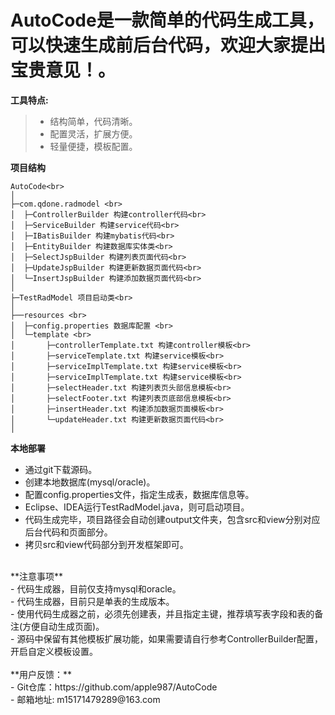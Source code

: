 # AutoCode是一款简单的代码生成工具，可以快速生成前后台代码，欢迎大家提出宝贵意见！。<br>
**工具特点:**<br>
> * 结构简单，代码清晰。<br>
> * 配置灵活，扩展方便。<br>
> * 轻量便捷，模板配置。<br>

**项目结构**
```
AutoCode<br>
│ 
├─com.qdone.radmodel <br>
│  ├─ControllerBuilder 构建controller代码<br>
│  ├─ServiceBuilder 构建service代码<br>
│  ├─IBatisBuilder 构建mybatis代码<br>
│  ├─EntityBuilder 构建数据库实体类<br>
│  ├─SelectJspBuilder 构建列表页面代码<br>
│  ├─UpdateJspBuilder 构建更新数据页面代码<br>
│  └─InsertJspBuilder 构建添加数据页面代码<br>
│ 
├─TestRadModel 项目启动类<br>
│  
├──resources <br>
│  ├─config.properties 数据库配置 <br>
│  └─template <br>
│       ├─controllerTemplate.txt 构建controller模板<br>
│       ├─serviceTemplate.txt 构建service模板<br>
│       ├─serviceImplTemplate.txt 构建service模板<br>
│       ├─serviceImplTemplate.txt 构建service模板<br>
│       ├─selectHeader.txt 构建列表页头部信息模板<br>
│       ├─selectFooter.txt 构建列表页底部信息模板<br>
│       ├─insertHeader.txt 构建添加数据页面模板<br>
│       └─updateHeader.txt 构建更新数据页面代码<br>
│ 
```
**本地部署**<br>
- 通过git下载源码。<br>
- 创建本地数据库(mysql/oracle)。<br>
- 配置config.properties文件，指定生成表，数据库信息等。<br>
- Eclipse、IDEA运行TestRadModel.java，则可启动项目。<br>
- 代码生成完毕，项目路径会自动创建output文件夹，包含src和view分别对应后台代码和页面部分。<br>
- 拷贝src和view代码部分到开发框架即可。<br>
<br>
**注意事项**<br>
- 代码生成器，目前仅支持mysql和oracle。<br>
- 代码生成器，目前只是单表的生成版本。<br>
- 使用代码生成器之前，必须先创建表，并且指定主键，推荐填写表字段和表的备注(方便自动生成页面)。<br>
- 源码中保留有其他模板扩展功能，如果需要请自行参考ControllerBuilder配置，开启自定义模板设置。<br>
<br>
**用户反馈：**<br>
- Git仓库：https://github.com/apple987/AutoCode <br>
- 邮箱地址: m15171479289@163.com <br>
